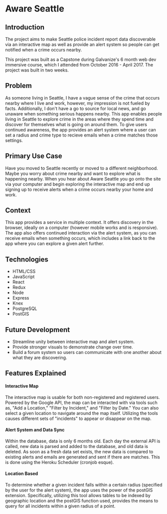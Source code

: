# Aware Seattle

## Introduction
The project aims to make Seattle police incident report data discoverable via an interactive map as well as provide an alert system so people can get notified when a crime occurs nearby.

This project was built as a Capstone during Galvanize's 6 month web dev immersive course, which I attended from October 2016 - April 2017. The project was built in two weeks. 

## Problem
As someone living in Seattle, I have a vague sense of the crime that occurs nearby where I live and work, however, my impression is not fueled by facts. Additionally, I don't have a go to source for local news, and go unaware when something serious happens nearby. This app enables people living in Seattle to explore crime in the areas where they spend time and discover for themselves what is going on around them. To give users continued awareness, the app provides an alert system where a user can set a radius and crime type to recieve emails when a crime matches those settings.
 
## Primary Use Case
Have you moved to Seattle recently or moved to a different neighborhood. Maybe you worry about crime nearby and want to explore what is happening nearby. When you hear about Aware Seattle you go onto the site via your computer and begin exploring the interactive map and end up signing up to receive alerts when a crime occurs nearby your home and work.

## Context
This app provides a service in multiple context. It offers discovery in the browser, ideally on a computer (however mobile works and is responsive). The app also offers continued interaction via the alert system, as you can receive emails when something occurs, which includes a link back to the app where you can explore a given alert further.

## Technologies
* HTML/CSS
* JavaScript
* React
* Redux
* Node
* Express
* Knex
* PostgreSQL
* PostGIS

## Future Development
* Streamline unity between interactive map and alert system.
* Provide stronger visuals to demonstrate change over time.
* Build a forum system so users can communicate with one another about what they are discovering.

## Features Explained
#### Interactive Map
The interactive map is usable for both non-registered and registered users. Powered by the Google API, the map can be interacted with via tools such as, "Add a Location," "Filter by Incident," and "Filter by Date." You can also select a given location to navigate around the map itself. Utilizing the tools causes different sets of "incidents" to appear or disappear on the map. 

#### Alert System and Data Sync
Within the database, data is only 6 months old. Each day the external API is called, new data is parsed and added to the database, and old data is deleted. As soon as a fresh data set exists, the new data is compared to existing alerts and emails are generated and sent if there are matches. This is done using the Heroku Scheduler (cronjob esque).

#### Location Based
To determine whether a given incident falls within a certain radius (specified by the user for the alert system), the app uses the power of the postGIS extension. Specifically, utilizing this tool allows tables to be indexed by geographic location and the postGIS function used, provides the means to query for all incidents within a given radius of a point. 
